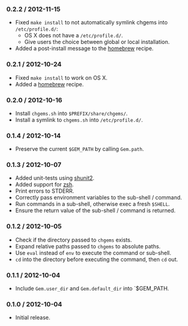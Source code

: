 ### 0.2.2 / 2012-11-15

* Fixed `make install` to not automatically symlink chgems into
  `/etc/profile.d/`:
  * OS X does not have a `/etc/profile.d/`.
  * Give users the choice between global or local installation.
* Added a post-install message to the [homebrew] recipe.

### 0.2.1 / 2012-10-24

* Fixed `make install` to work on OS X.
* Added a [homebrew] recipe.

### 0.2.0 / 2012-10-16

* Install `chgems.sh` into `$PREFIX/share/chgems/`.
* Install a symlink to `chgems.sh` into `/etc/profile.d/`.

### 0.1.4 / 2012-10-14

* Preserve the current `$GEM_PATH` by calling `Gem.path`.

### 0.1.3 / 2012-10-07

* Added unit-tests using [shunit2](https://code.google.com/p/shunit2/).
* Added support for [zsh].
* Print errors to STDERR.
* Correctly pass environment variables to the sub-shell / command.
* Run commands in a sub-shell, otherwise exec a fresh `$SHELL`.
* Ensure the return value of the sub-shell / command is returned.

### 0.1.2 / 2012-10-05

* Check if the directory passed to `chgems` exists.
* Expand relative paths passed to `chgems` to absolute paths.
* Use `eval` instead of `env` to execute the command or sub-shell.
* `cd` into the directory before executing the command, then `cd` out.

### 0.1.1 / 2012-10-04

* Include `Gem.user_dir` and `Gem.default_dir` into `$GEM_PATH.

### 0.1.0 / 2012-10-04

* Initial release.

[zsh]: http://www.zsh.org/
[homebrew]: http://mxcl.github.com/homebrew/
